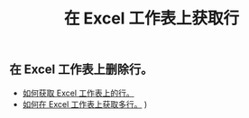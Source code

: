 ﻿---
title: 在 Excel 工作表上获取行
second_title: Aspose.Cells Cloud Documen
linktitle: 锗
type: docs
url: /zh/rows/get/
keywords: Working with getting row on an Excel worksheet. How to add rows on an Excel worksheet
description: Aspose.Cells Cloud REST API 支持获取 Excel 工作表上的行。 SDK支持多种开发语言。它们包括 Android、C#、Go、Java、NodeJS、Perl、PHP、Python、Ruby 和 swift
weight: 20
---
## 在 Excel 工作表上删除行。

- [如何获取 Excel 工作表上的行。](/cells/zh/rows/get/row/) 
- [如何在 Excel 工作表上获取多行。](/cells/zh/rows/get/rows/) ) 
